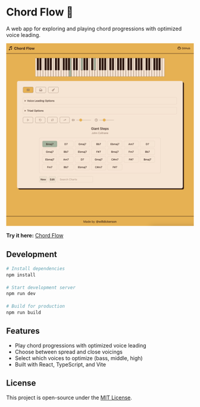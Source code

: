 # Chord Flow 🎵

A web app for exploring and playing chord progressions with optimized voice leading.

![Chord Flow Screenshot](./docs/chord-flow.png)

**Try it here:** [Chord Flow](https://willdickerson.github.io/chord-flow/)

## Development

```bash
# Install dependencies
npm install

# Start development server
npm run dev

# Build for production
npm run build
```

## Features

- Play chord progressions with optimized voice leading
- Choose between spread and close voicings
- Select which voices to optimize (bass, middle, high)
- Built with React, TypeScript, and Vite

## License

This project is open-source under the [MIT License](LICENSE).
